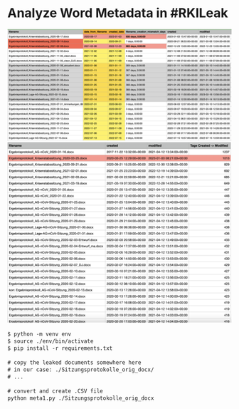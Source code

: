 # Analyze Word Metadata in #RKILeak

![](./img/spaeter_erstellte_dokumente.png)
![](./img/spaete_nachbearbeitung.png)

```console
$ python -m venv env
$ source ./env/bin/activate
$ pip install -r requirements.txt

# copy the leaked documents somewhere here
# in our case: ./Sitzungsprotokolle_orig_docx/
# ...

# convert and create .CSV file
python meta1.py ./Sitzungsprotokolle_orig_docx
```
